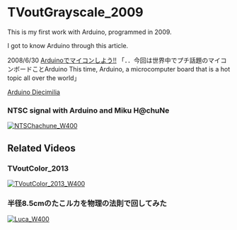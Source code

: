 # TVoutGrayscale_2009
This is my first work with Arduino, programmed in 2009.

I got to know Arduino through this article.

2008/6/30 
[Arduinoでマイコンしよう!!](https://k-tai.watch.impress.co.jp/cda/article/stapa/40638.html)
「．．今回は世界中でプチ話題のマイコンボードことArduino
This time, Arduino, a microcomputer board that is a hot topic all over the world」

[Arduino Diecimilia](https://docs.arduino.cc/retired/boards/arduino-diecimila)


### NTSC signal with Arduino and Miku H@chuNe
[![NTSChachune_W400](https://user-images.githubusercontent.com/115850093/196378631-2792a9f4-c0e7-43ed-a4a4-2788aec34178.jpg)](https://www.youtube.com/watch?v=dZVFQIFUhwA)

## Related Videos
### TVoutColor_2013
[![TVoutColor_2013_W400](https://user-images.githubusercontent.com/115850093/196180642-b91a3d41-69b6-4764-96e9-210bbce51454.jpg)](https://youtu.be/ysMUZaUsUp0)

### 半径8.5cmのたこルカを物理の法則で回してみた
[![Luca_W400](https://user-images.githubusercontent.com/115850093/196390849-ccd52187-17fa-4a0b-95f0-65757395279a.jpg)](https://youtu.be/tDQuSYcQ8mk)

